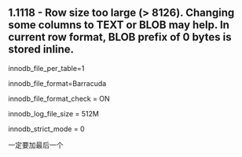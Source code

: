 ## 1.1118 - Row size too large (> 8126). Changing some columns to TEXT or BLOB may help. In current row format, BLOB prefix of 0 bytes is stored inline.
innodb_file_per_table=1

innodb_file_format=Barracuda

innodb_file_format_check = ON

innodb_log_file_size = 512M

innodb_strict_mode = 0

一定要加最后一个
